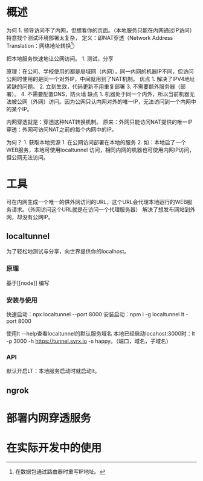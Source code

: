 # 概述
为何
	1. 领导访问不了内网，但想看你的页面。（本地服务只能在内网通过IP访问）特意找个测试环境部署太复杂，
定义：即NAT穿透（Network Address Translation：网络地址转换[^1]）

把本地服务快速地让公网访问。
	1. 测试，分享

原理：在公司、学校使用的都是局域网（内网），同一内网的机器IP不同，但访问公网时使用的是同一个对外IP，中间就用到了NAT机制。
优点
	1. 解决了IPV4地址紧缺的问题。
	2. 立刻生效，代码更新不用重复部署
	3. 不需要额外服务器（部署）。
	4. 不需要配置DNS，防火墙
缺点
	1. 机器处于同一个内外，所以当前机器无法被公网（外网）访问。因为公网只认内网对外的唯一IP，无法访问到一个内网中的某个IP。

内网穿透就是：穿透这种NAT转换机制。
原来：外网只能访问NAT提供的唯一IP
穿透：外网可访问NAT之前的每个内网中的IP。

为何？
	1. 获取本地资源
		1. 在公网访问部署在本地的服务
		2. 如：本地启了一个WEB服务，本地可使用localtunnel 访问，相同内网的机器也可使用内网IP访问，但公网无法访问。
# 工具
可在内网生成一个唯一的供外网访问的URL，这个URL会代理本地运行的WEB服务请求。（外网访问这个URL就是在访问一个代理服务器）
解决了想发布网站到外网，却没有公网IP。
## localtunnel 
为了轻松地测试与分享，向世界提供你的localhost。

### 原理
基于[[node]] 编写
### 安装与使用
快速启动：npx localtunnel --port 8000
安装启动：npm i -g localtunnel 
lt -port 8000

使用lt --help查看localtunnel的默认服务域名
本地已经启动locahost:3000时：lt -p 3000 -h https://tunnel.svrx.io -s happy。（端口，域名，子域名）
### API
默认开启LT：本地服务启动时就启动lt。
## ngrok
# 部署内网穿透服务
# 在实际开发中的使用


[^1]: 在数据包通过路由器时重写IP地址。